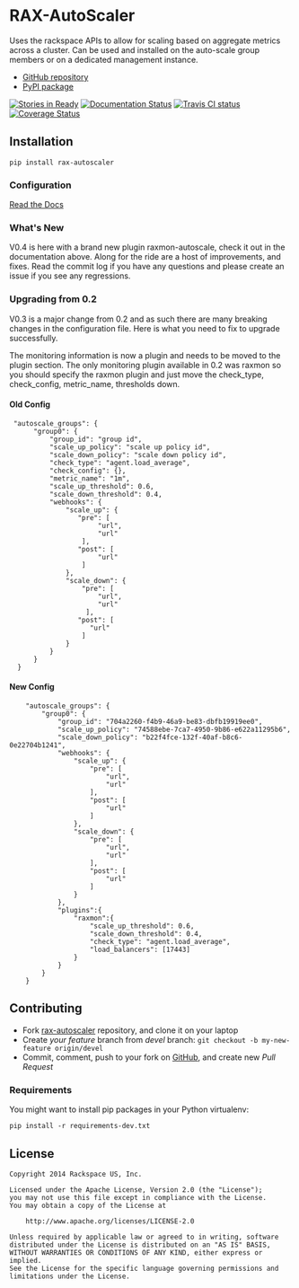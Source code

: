 # RAX-AutoScaler

Uses the rackspace APIs to allow for scaling based on aggregate metrics across a cluster.
Can be used and installed on the auto-scale group members or on a dedicated management instance.

- [GitHub repository](https://github.com/rackerlabs/rax-autoscaler)
- [PyPI package](https://pypi.python.org/pypi/rax-autoscaler)

[![Stories in Ready](https://badge.waffle.io/rackerlabs/rax-autoscaler.svg?label=ready&title=Ready)](http://waffle.io/rackerlabs/rax-autoscaler) [![Documentation Status](https://readthedocs.org/projects/rax-autoscaler/badge/?version=latest)](https://readthedocs.org/projects/rax-autoscaler/) [![Travis CI status](https://travis-ci.org/rackerlabs/rax-autoscaler.svg)](https://travis-ci.org/rackerlabs/rax-autoscaler/builds)
[![Coverage Status](https://coveralls.io/repos/rackerlabs/rax-autoscaler/badge.png?branch=devel)](https://coveralls.io/r/rackerlabs/rax-autoscaler?branch=devel)

## Installation

```
pip install rax-autoscaler
```

### Configuration
[Read the Docs](http://rax-autoscale.readthedocs.org/en/stable/)

### What's New

V0.4 is here with a brand new plugin raxmon-autoscale, check it out in the documentation above.  Along for the ride are a host of improvements, and fixes.  Read the commit log if you have any questions and please create an issue if you see any regressions.

### Upgrading from 0.2

V0.3 is a major change from 0.2 and as such there are many breaking changes in the configuration file.
Here is what you need to fix to upgrade successfully.

The monitoring information is now a plugin and needs to be moved to the plugin section.  The only monitoring plugin available in 0.2 was raxmon so you should specify the raxmon plugin and just move the check_type, check_config, metric_name, thresholds down.

#### Old Config
```
 "autoscale_groups": {
      "group0": {
          "group_id": "group id",
          "scale_up_policy": "scale up policy id",
          "scale_down_policy": "scale down policy id",
          "check_type": "agent.load_average",
          "check_config": {},
          "metric_name": "1m",
          "scale_up_threshold": 0.6,
          "scale_down_threshold": 0.4,
          "webhooks": {
              "scale_up": {
                 "pre": [
                      "url",
                      "url"
                  ],
                 "post": [
                      "url"
                  ]
              },
              "scale_down": {
                  "pre": [
                      "url",
                      "url"
                   ],
                 "post": [
                    "url"
                  ]      
              }
          }
      }
  }
```

#### New Config
```
    "autoscale_groups": {
        "group0": {
            "group_id": "704a2260-f4b9-46a9-be83-dbfb19919ee0",
            "scale_up_policy": "74588ebe-7ca7-4950-9b86-e622a11295b6",
            "scale_down_policy": "b22f4fce-132f-40af-b8c6-0e22704b1241",
            "webhooks": {
                "scale_up": {
                    "pre": [
                        "url",
                        "url"
                    ],
                    "post": [
                        "url"
                    ]
                },
                "scale_down": {
                    "pre": [
                        "url",
                        "url"
                    ],
                    "post": [
                        "url"
                    ]
                }
            },
            "plugins":{
                "raxmon":{
                    "scale_up_threshold": 0.6,
                    "scale_down_threshold": 0.4,
                    "check_type": "agent.load_average",
                    "load_balancers": [17443]
                }
            }
        }
    }
```

## Contributing

- Fork [rax-autoscaler](https://github.com/rackerlabs/rax-autoscaler) repository, and clone it on your laptop
- Create *your feature* branch from *devel* branch: ```git checkout -b my-new-feature origin/devel```
- Commit, comment, push to your fork on [GitHub](https://github.com), and create new *Pull Request*

### Requirements

You might want to install pip packages in your Python virtualenv:

```pip install -r requirements-dev.txt```

## License

```
Copyright 2014 Rackspace US, Inc.

Licensed under the Apache License, Version 2.0 (the "License");
you may not use this file except in compliance with the License.
You may obtain a copy of the License at

    http://www.apache.org/licenses/LICENSE-2.0

Unless required by applicable law or agreed to in writing, software
distributed under the License is distributed on an "AS IS" BASIS,
WITHOUT WARRANTIES OR CONDITIONS OF ANY KIND, either express or implied.
See the License for the specific language governing permissions and
limitations under the License.
```
